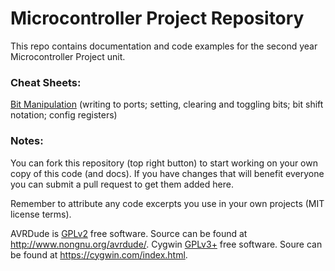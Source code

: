 # Microcontroller Project Repository

This repo contains documentation and code examples for the second year Microcontroller Project unit.

### Cheat Sheets:
[Bit Manipulation](bit_manipulation.md) (writing to ports; setting, clearing and toggling bits; bit shift notation; config registers)

### Notes:
You can fork this repository (top right button) to start working on your own copy of this code (and docs).
If you have changes that will benefit everyone you can submit a pull request to get them added here.

Remember to attribute any code excerpts you use in your own projects (MIT license terms).

AVRDude is [GPLv2](http://www.gnu.org/licenses/old-licenses/gpl-2.0.en.html) free software. Source can be found at http://www.nongnu.org/avrdude/.
Cygwin [GPLv3+](http://www.gnu.org/licenses/old-licenses/gpl-2.0.en.html) free software. Soure can be found at https://cygwin.com/index.html.